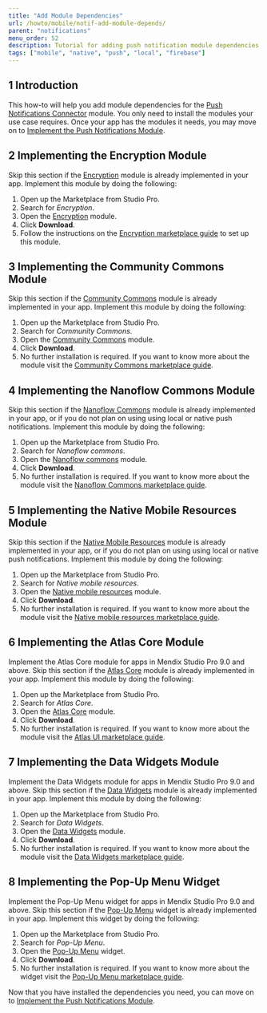 ```yaml
---
title: "Add Module Dependencies"
url: /howto/mobile/notif-add-module-depends/
parent: "notifications"
menu_order: 52
description: Tutorial for adding push notification module dependencies.
tags: ["mobile", "native", "push", "local", "firebase"]
---
```


## 1 Introduction

This how-to will help you add module dependencies for the [Push Notifications Connector](https://marketplace.mendix.com/link/component/3003) module. You only need to install the modules your use case requires. Once your app has the modules it needs, you may move on to [Implement the Push Notifications Module](notif-implement-module).

## 2 Implementing the Encryption Module

Skip this section if the [Encryption](https://marketplace.mendix.com/link/component/1011) module is already implemented in your app. Implement this module by doing the following:

1. Open up the Marketplace from Studio Pro.
1. Search for *Encryption*.
1. Open the [Encryption](https://marketplace.mendix.com/link/component/1011) module. 
1. Click **Download**.
1. Follow the instructions on the [Encryption marketplace guide](https://docs.mendix.com/appstore/modules/encryption) to set up this module.

## 3 Implementing the Community Commons Module

Skip this section if the [Community Commons](https://marketplace.mendix.com/link/component/170) module is already implemented in your app. Implement this module by doing the following:

1. Open up the Marketplace from Studio Pro.
1. Search for *Community Commons*.
1. Open the [Community Commons](https://marketplace.mendix.com/link/component/170) module.
1. Click **Download**.
1. No further installation is required. If you want to know more about the module visit the [Community Commons marketplace guide](https://docs.mendix.com/appstore/modules/community-commons-function-library).

## 4 Implementing the Nanoflow Commons Module

Skip this section if the [Nanoflow Commons](https://marketplace.mendix.com/link/component/109515/Mendix/Nanoflow-Commons) module is already implemented in your app, or if you do not plan on using using local or native push notifications. Implement this module by doing the following:

1. Open up the Marketplace from Studio Pro.
1. Search for *Nanoflow commons*.
1. Open the [Nanoflow commons](https://marketplace.mendix.com/link/component/109515/Mendix/Nanoflow-Commons) module.
1. Click **Download**.
1. No further installation is required. If you want to know more about the module visit the [Nanoflow Commons marketplace guide](https://docs.mendix.com/appstore/modules/nanoflow-commons).

## 5 Implementing the Native Mobile Resources Module

Skip this section if the [Native Mobile Resources](https://marketplace.mendix.com/link/component/109513/Mendix/Native-Mobile-Resources) module is already implemented in your app, or if you do not plan on using using local or native push notifications. Implement this module by doing the following:

1. Open up the Marketplace from Studio Pro.
1. Search for *Native mobile resources*.
1. Open the [Native mobile resources](https://marketplace.mendix.com/link/component/109513/Mendix/Native-Mobile-Resources) module.
1. Click **Download**.
1. No further installation is required. If you want to know more about the module visit the [Native mobile resources marketplace guide](https://docs.mendix.com/appstore/modules/native-mobile-resources).

## 6 Implementing the Atlas Core Module

Implement the Atlas Core module for apps in Mendix Studio Pro 9.0 and above. Skip this section if the [Atlas Core](https://marketplace.mendix.com/link/component/117187/Mendix/Atlas-Core) module is already implemented in your app. Implement this module by doing the following:

1. Open up the Marketplace from Studio Pro.
1. Search for *Atlas Core*.
1. Open the [Atlas Core](https://marketplace.mendix.com/link/component/117187/Mendix/Atlas-Core) module.
1. Click **Download**.
1. No further installation is required. If you want to know more about the module visit the [Atlas UI marketplace guide](https://docs.mendix.com/appstore/modules/atlas-ui-resources).

## 7 Implementing the Data Widgets Module

Implement the Data Widgets module for apps in Mendix Studio Pro 9.0 and above. Skip this section if the [Data Widgets](https://marketplace.mendix.com/link/component/116540/Mendix/Data-Widgets) module is already implemented in your app. Implement this module by doing the following:

1. Open up the Marketplace from Studio Pro.
1. Search for *Data Widgets*.
1. Open the [Data Widgets](https://marketplace.mendix.com/link/component/116540/Mendix/Data-Widgets) module.
1. Click **Download**.
1. No further installation is required. If you want to know more about the module visit the [Data Widgets marketplace guide](https://docs.mendix.com/appstore/modules/data-widgets).

## 8 Implementing the Pop-Up Menu Widget

Implement the Pop-Up Menu widget for apps in Mendix Studio Pro 9.0 and above. Skip this section if the [Pop-Up Menu](https://marketplace.mendix.com/link/component/115826/Mendix/Pop-Up-Menu) widget is already implemented in your app. Implement this widget by doing the following:

1. Open up the Marketplace from Studio Pro.
1. Search for *Pop-Up Menu*.
1. Open the [Pop-Up Menu](https://marketplace.mendix.com/link/component/115826/Mendix/Pop-Up-Menu) widget.
1. Click **Download**.
1. No further installation is required. If you want to know more about the widget visit the [Pop-Up Menu marketplace guide](https://docs.mendix.com/appstore/widgets/popup-menu).

Now that you have installed the dependencies you need, you can move on to [Implement the Push Notifications Module](notif-implement-module).
